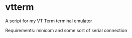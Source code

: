 # vtterm
A script for my VT Term terminal emulator

Requirements: minicom and some sort of serial connection
